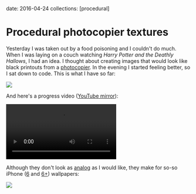 date: 2016-04-24
collections: [procedural]

Procedural photocopier textures
===============================

Yesterday I was taken out by a food poisoning and I couldn't do much.
When I was laying on a couch watching *Harry Potter and the Deathly
Hallows*, I had an idea.  I thought about creating images that would
look like black printouts from a [photocopier][Kimi].  In the evening I
started feeling better, so I sat down to code.  This is what I have so
far:

![](triptych.jpg)

And here's a progress video ([YouTube mirror](https://youtu.be/Gf_3na5hBdw)):

![](progress.mp4)

Although they don't look as [analog][Belleruche] as I would like, they
make for so-so iPhone ([6][] and [6+][]) wallpapers:

![](iphone-photo.jpg)

  [Kimi]: https://www.youtube.com/watch?v=RiomuRm41YI
  [Belleruche]: https://www.youtube.com/watch?v=ntonFtX4Fpo
  [6]: wallpaper-iphone-6.png
  [6+]: wallpaper-iphone-6plus.png

